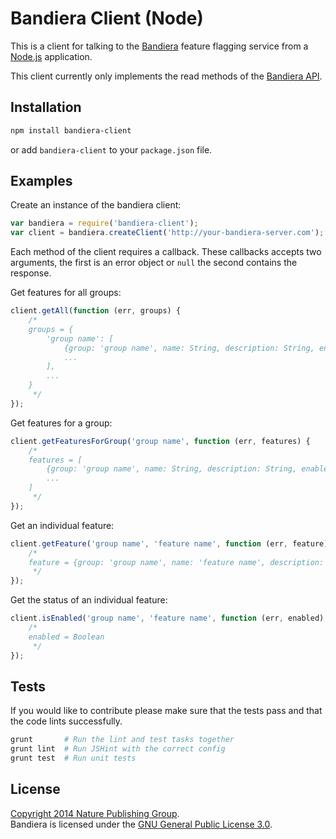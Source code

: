 
Bandiera Client (Node)
======================

This is a client for talking to the [Bandiera][bandiera] feature flagging service from a [Node.js]( http://nodejs.org) application.

This client currently only implements the read methods of the [Bandiera API](https://github.com/nature/bandiera/wiki/API-Documentation).

Installation
------------

```sh
npm install bandiera-client
```

or add `bandiera-client` to your `package.json` file.

Examples
--------

Create an instance of the bandiera client:

```js
var bandiera = require('bandiera-client');
var client = bandiera.createClient('http://your-bandiera-server.com');
```

Each method of the client requires a callback. These callbacks accepts two arguments, the first is an error object or `null` the second contains the response.

Get features for all groups:

```js
client.getAll(function (err, groups) {
    /*
    groups = {
        'group name': [
            {group: 'group name', name: String, description: String, enabled: Boolean}, 
            ...
        ],
        ... 
    }
	 */
});
```

Get features for a group:

```js
client.getFeaturesForGroup('group name', function (err, features) {
	/*
    features = [
        {group: 'group name', name: String, description: String, enabled: Boolean}, 
        ...
    ]
     */
});
```

Get an individual feature:

```js
client.getFeature('group name', 'feature name', function (err, feature) {
    /*
    feature = {group: 'group name', name: 'feature name', description: String, enabled: Boolean}
     */
});
```

Get the status of an individual feature:

```js
client.isEnabled('group name', 'feature name', function (err, enabled) {
	/*
    enabled = Boolean   
     */
});
```

Tests
-----

If you would like to contribute please make sure that the tests pass and that the code lints successfully. 

```sh
grunt       # Run the lint and test tasks together
grunt lint  # Run JSHint with the correct config
grunt test  # Run unit tests
```

License
-------

[Copyright 2014 Nature Publishing Group](LICENSE.txt).  
Bandiera is licensed under the [GNU General Public License 3.0][gpl].

[gpl]: http://www.gnu.org/licenses/gpl-3.0.html
[bandiera]: https://github.com/nature/bandiera
